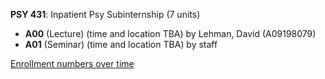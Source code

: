 **PSY 431**: Inpatient Psy Subinternship (7 units)

- **A00** (Lecture) (time and location TBA) by Lehman, David (A09198079)
- **A01** (Seminar) (time and location TBA) by staff

[Enrollment numbers over time](./PSY431.tsv)
